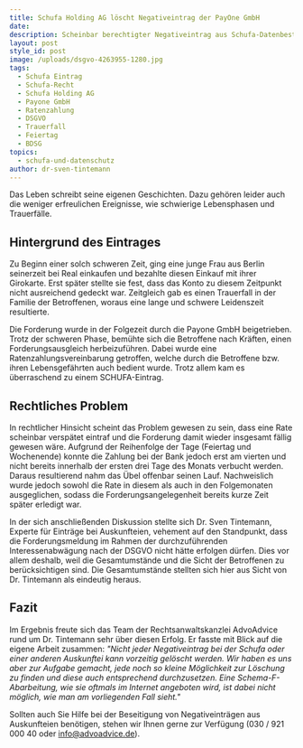 ```yaml
---
title: Schufa Holding AG löscht Negativeintrag der PayOne GmbH
date:
description: Scheinbar berechtigter Negativeintrag aus Schufa-Datenbestand gelöscht
layout: post
style_id: post
image: /uploads/dsgvo-4263955-1280.jpg
tags:
  - Schufa Eintrag
  - Schufa-Recht
  - Schufa Holding AG
  - Payone GmbH
  - Ratenzahlung
  - DSGVO
  - Trauerfall
  - Feiertag
  - BDSG
topics:
  - schufa-und-datenschutz
author: dr-sven-tintemann
---
```


Das Leben schreibt seine eigenen Geschichten. Dazu gehören leider auch die weniger erfreulichen Ereignisse, wie schwierige Lebensphasen und Trauerfälle.

## Hintergrund des Eintrages

Zu Beginn einer solch schweren Zeit, ging eine junge Frau aus Berlin seinerzeit bei Real einkaufen und bezahlte diesen Einkauf mit ihrer Girokarte. Erst später stellte sie fest, dass das Konto zu diesem Zeitpunkt nicht ausreichend gedeckt war. Zeitgleich gab es einen Trauerfall in der Familie der Betroffenen, woraus eine lange und schwere Leidenszeit resultierte.&nbsp;

Die Forderung wurde in der Folgezeit durch die Payone GmbH beigetrieben. Trotz der schweren Phase, bemühte sich die Betroffene nach Kräften, einen Forderungsausgleich herbeizuführen. Dabei wurde eine Ratenzahlungsvereinbarung getroffen, welche durch die Betroffene bzw. ihren Lebensgefährten auch bedient wurde. Trotz allem kam es überraschend zu einem SCHUFA-Eintrag.&nbsp;

## Rechtliches Problem

In rechtlicher Hinsicht scheint das Problem gewesen zu sein, dass eine Rate scheinbar verspätet eintraf und die Forderung damit wieder insgesamt fällig gewesen wäre. Aufgrund der Reihenfolge der Tage (Feiertag und Wochenende) konnte die Zahlung bei der Bank jedoch erst am vierten und nicht bereits innerhalb der ersten drei Tage des Monats verbucht werden. Daraus resultierend nahm das Übel offenbar seinen Lauf. Nachweislich wurde jedoch sowohl die Rate in diesem als auch in den Folgemonaten ausgeglichen, sodass die Forderungsangelegenheit bereits kurze Zeit später erledigt war.

In der sich anschlie&szlig;enden Diskussion stellte sich Dr. Sven Tintemann, Experte für Einträge bei Auskunfteien, vehement auf den Standpunkt, dass die Forderungsmeldung im Rahmen der durchzuführenden Interessenabwägung nach der DSGVO nicht hätte erfolgen dürfen. Dies vor allem deshalb, weil die Gesamtumstände und die Sicht der Betroffenen zu berücksichtigen sind. Die Gesamtumstände stellten sich hier aus Sicht von Dr. Tintemann als eindeutig heraus.

## Fazit

Im Ergebnis freute sich das Team der Rechtsanwaltskanzlei AdvoAdvice rund um Dr. Tintemann sehr über diesen Erfolg. Er fasste mit Blick auf die eigene Arbeit zusammen:&nbsp;*"Nicht jeder Negativeintrag bei der Schufa oder einer anderen Auskunftei kann vorzeitig gelöscht werden. Wir haben es uns aber zur Aufgabe gemacht, jede noch so kleine Möglichkeit zur Löschung zu finden und diese auch entsprechend durchzusetzen. Eine Schema-F-Abarbeitung, wie sie oftmals im Internet angeboten wird, ist dabei nicht möglich, wie man am vorliegenden Fall sieht."*

Sollten auch Sie Hilfe bei der Beseitigung von Negativeinträgen aus Auskunfteien benötigen, stehen wir Ihnen gerne zur Verfügung (030 / 921 000 40 oder info@advoadvice.de).

&nbsp;